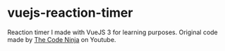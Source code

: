 # vuejs-reaction-timer
Reaction timer I made with VueJS 3 for learning purposes. Original code made by [The Code Ninja](https://www.youtube.com/watch?v=bc6czIBLKTg) on Youtube.
